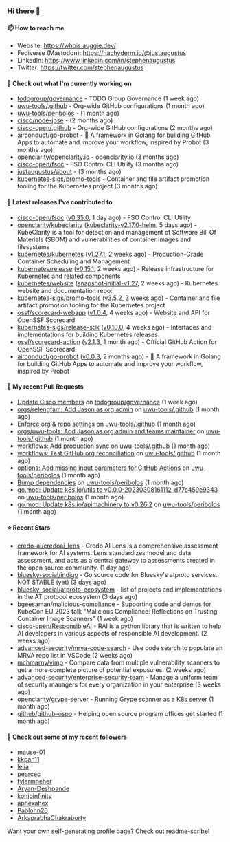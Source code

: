 ### Hi there 👋

#### 📫 How to reach me

- Website: https://whois.auggie.dev/
- Fediverse (Mastodon): https://hachyderm.io/@justaugustus
- LinkedIn: https://www.linkedin.com/in/stephenaugustus
- Twitter: https://twitter.com/stephenaugustus

#### 👷 Check out what I'm currently working on

- [todogroup/governance](https://github.com/todogroup/governance) - TODO Group Governance (1 week ago)
- [uwu-tools/.github](https://github.com/uwu-tools/.github) - Org-wide GitHub configurations (1 month ago)
- [uwu-tools/peribolos](https://github.com/uwu-tools/peribolos) -  (1 month ago)
- [cisco/node-jose](https://github.com/cisco/node-jose) -  (2 months ago)
- [cisco-open/.github](https://github.com/cisco-open/.github) - Org-wide GitHub configurations (2 months ago)
- [airconduct/go-probot](https://github.com/airconduct/go-probot) - 🤖 A framework in Golang for building GitHub Apps to automate and improve your workflow, inspired by Probot (3 months ago)
- [openclarity/openclarity.io](https://github.com/openclarity/openclarity.io) - openclarity.io (3 months ago)
- [cisco-open/fsoc](https://github.com/cisco-open/fsoc) - FSO Control CLI Utility (3 months ago)
- [justaugustus/about](https://github.com/justaugustus/about) -  (3 months ago)
- [kubernetes-sigs/promo-tools](https://github.com/kubernetes-sigs/promo-tools) - Container and file artifact promotion tooling for the Kubernetes project (3 months ago)

#### 🔭 Latest releases I've contributed to

- [cisco-open/fsoc](https://github.com/cisco-open/fsoc) ([v0.35.0](https://github.com/cisco-open/fsoc/releases/tag/v0.35.0), 1 day ago) - FSO Control CLI Utility
- [openclarity/kubeclarity](https://github.com/openclarity/kubeclarity) ([kubeclarity-v2.17.0-helm](https://github.com/openclarity/kubeclarity/releases/tag/kubeclarity-v2.17.0-helm), 5 days ago) - KubeClarity is a tool for detection and management of Software Bill Of Materials (SBOM) and vulnerabilities of container images and filesystems
- [kubernetes/kubernetes](https://github.com/kubernetes/kubernetes) ([v1.27.1](https://github.com/kubernetes/kubernetes/releases/tag/v1.27.1), 2 weeks ago) - Production-Grade Container Scheduling and Management
- [kubernetes/release](https://github.com/kubernetes/release) ([v0.15.1](https://github.com/kubernetes/release/releases/tag/v0.15.1), 2 weeks ago) - Release infrastructure for Kubernetes and related components
- [kubernetes/website](https://github.com/kubernetes/website) ([snapshot-initial-v1.27](https://github.com/kubernetes/website/releases/tag/snapshot-initial-v1.27), 2 weeks ago) - Kubernetes website and documentation repo: 
- [kubernetes-sigs/promo-tools](https://github.com/kubernetes-sigs/promo-tools) ([v3.5.2](https://github.com/kubernetes-sigs/promo-tools/releases/tag/v3.5.2), 3 weeks ago) - Container and file artifact promotion tooling for the Kubernetes project
- [ossf/scorecard-webapp](https://github.com/ossf/scorecard-webapp) ([v1.0.4](https://github.com/ossf/scorecard-webapp/releases/tag/v1.0.4), 4 weeks ago) - Website and API for OpenSSF Scorecard
- [kubernetes-sigs/release-sdk](https://github.com/kubernetes-sigs/release-sdk) ([v0.10.0](https://github.com/kubernetes-sigs/release-sdk/releases/tag/v0.10.0), 4 weeks ago) - Interfaces and implementations for building Kubernetes releases.
- [ossf/scorecard-action](https://github.com/ossf/scorecard-action) ([v2.1.3](https://github.com/ossf/scorecard-action/releases/tag/v2.1.3), 1 month ago) - Official GitHub Action for OpenSSF Scorecard.
- [airconduct/go-probot](https://github.com/airconduct/go-probot) ([v0.0.3](https://github.com/airconduct/go-probot/releases/tag/v0.0.3), 2 months ago) - 🤖 A framework in Golang for building GitHub Apps to automate and improve your workflow, inspired by Probot

#### 🔨 My recent Pull Requests

- [Update Cisco members](https://github.com/todogroup/governance/pull/275) on [todogroup/governance](https://github.com/todogroup/governance) (1 week ago)
- [orgs/relengfam: Add Jason as org admin](https://github.com/uwu-tools/.github/pull/12) on [uwu-tools/.github](https://github.com/uwu-tools/.github) (1 month ago)
- [Enforce org &amp; repo settings](https://github.com/uwu-tools/.github/pull/11) on [uwu-tools/.github](https://github.com/uwu-tools/.github) (1 month ago)
- [orgs/uwu-tools: Add Jason as org admin and teams maintainer](https://github.com/uwu-tools/.github/pull/10) on [uwu-tools/.github](https://github.com/uwu-tools/.github) (1 month ago)
- [workflows: Add production sync](https://github.com/uwu-tools/.github/pull/9) on [uwu-tools/.github](https://github.com/uwu-tools/.github) (1 month ago)
- [workflows: Test GitHub org reconciliation](https://github.com/uwu-tools/.github/pull/7) on [uwu-tools/.github](https://github.com/uwu-tools/.github) (1 month ago)
- [options: Add missing input parameters for GitHub Actions](https://github.com/uwu-tools/peribolos/pull/196) on [uwu-tools/peribolos](https://github.com/uwu-tools/peribolos) (1 month ago)
- [Bump dependencies](https://github.com/uwu-tools/peribolos/pull/195) on [uwu-tools/peribolos](https://github.com/uwu-tools/peribolos) (1 month ago)
- [go.mod: Update k8s.io/utils to v0.0.0-20230308161112-d77c459e9343](https://github.com/uwu-tools/peribolos/pull/194) on [uwu-tools/peribolos](https://github.com/uwu-tools/peribolos) (1 month ago)
- [go.mod: Update k8s.io/apimachinery to v0.26.2](https://github.com/uwu-tools/peribolos/pull/192) on [uwu-tools/peribolos](https://github.com/uwu-tools/peribolos) (1 month ago)

#### ⭐ Recent Stars

- [credo-ai/credoai_lens](https://github.com/credo-ai/credoai_lens) - Credo AI Lens is a comprehensive assessment framework for AI systems. Lens standardizes model and data assessment, and acts as a central gateway to assessments created in the open source community. (1 day ago)
- [bluesky-social/indigo](https://github.com/bluesky-social/indigo) - Go source code for Bluesky&#39;s atproto services. NOT STABLE (yet) (3 days ago)
- [bluesky-social/atproto-ecosystem](https://github.com/bluesky-social/atproto-ecosystem) - list of projects and implementations in the AT protocol ecosystem (3 days ago)
- [bgeesaman/malicious-compliance](https://github.com/bgeesaman/malicious-compliance) - Supporting code and demos for KubeCon EU 2023 talk &#34;Malicious Compliance: Reflections on Trusting Container Image Scanners&#34; (1 week ago)
- [cisco-open/ResponsibleAI](https://github.com/cisco-open/ResponsibleAI) - RAI is a python library that is written to help AI developers in various aspects of responsible AI development. (2 weeks ago)
- [advanced-security/mrva-code-search](https://github.com/advanced-security/mrva-code-search) - Use code search to populate an MRVA repo list in VSCode (2 weeks ago)
- [mchmarny/vimp](https://github.com/mchmarny/vimp) - Compare data from multiple vulnerability scanners to get a more complete picture of potential exposures. (2 weeks ago)
- [advanced-security/enterprise-security-team](https://github.com/advanced-security/enterprise-security-team) - Manage a uniform team of security managers for every organization in your enterprise (3 weeks ago)
- [openclarity/grype-server](https://github.com/openclarity/grype-server) - Running Grype scanner as a K8s server (1 month ago)
- [github/github-ospo](https://github.com/github/github-ospo) - Helping open source program offices get started (1 month ago)

#### 👯 Check out some of my recent followers

- [mause-01](https://github.com/mause-01)
- [kkpan11](https://github.com/kkpan11)
- [lelia](https://github.com/lelia)
- [pearcec](https://github.com/pearcec)
- [tylermneher](https://github.com/tylermneher)
- [Aryan-Deshpande](https://github.com/Aryan-Deshpande)
- [konjoinfinity](https://github.com/konjoinfinity)
- [aphexahex](https://github.com/aphexahex)
- [Pablohn26](https://github.com/Pablohn26)
- [ArkaprabhaChakraborty](https://github.com/ArkaprabhaChakraborty)

Want your own self-generating profile page? Check out [readme-scribe](https://github.com/muesli/readme-scribe)!

